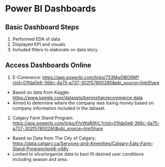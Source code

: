# Power BI Dashboards

## Basic Dashboard Steps
1. Performed EDA of data
2. Displayed KPI and visuals
3. Included filters to elaborate on data story

## Access Dashboards Online 
1. E-Commerce: https://app.powerbi.com/links/733MwDBO6M?ctid=01fda0e6-366c-4a75-a737-302f57800280&pbi_source=linkShare
  - Based on data from Kaggle: https://www.kaggle.com/datasets/benroshan/ecommerce-data 
  - Aimed to determine where the company was losing money based on company information included in the dataset.
2. Calgary Farm Stand Program: https://app.powerbi.com/links/FhrWqB9frL?ctid=01fda0e6-366c-4a75-a737-302f57800280&pbi_source=linkShare
  - Based on Data from The City of Calgary: https://data.calgary.ca/Services-and-Amenities/Calgary-Eats-Farm-Stand-Program/ipm6-y48y
  - Looked to slice/organize data to best fit desired user conditions including season and area.
